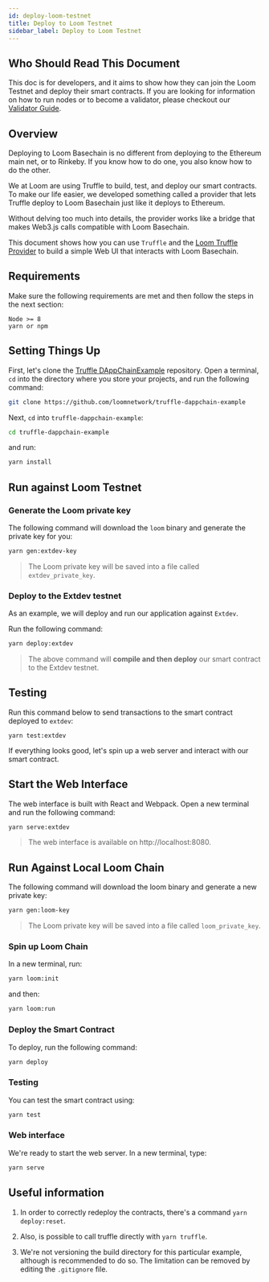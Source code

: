 ```yaml
---
id: deploy-loom-testnet
title: Deploy to Loom Testnet
sidebar_label: Deploy to Loom Testnet
---
```


## Who Should Read This Document

This doc is for developers, and it aims to show how they can join the Loom Testnet and deploy their smart contracts. If you are looking for information on how to run nodes or to become a validator, please checkout our [Validator Guide](validator.html).

## Overview

Deploying to Loom Basechain is no different from deploying to the Ethereum main net, or to Rinkeby. If you know how to do one, you also know how to do the other.

We at Loom are using Truffle to build, test, and deploy our smart contracts. To make our life easier, we developed something called a provider that lets Truffle deploy to Loom Basechain just like it deploys to Ethereum.

Without delving too much into details, the provider works like a bridge that makes Web3.js calls compatible with Loom Basechain.

This document shows how you can use `Truffle` and the [Loom Truffle Provider](https://github.com/loomnetwork/loom-truffle-provider) to build a simple Web UI that interacts with Loom Basechain.

## Requirements

Make sure the following requirements are met and then follow the steps in the next section:

```text
Node >= 8
yarn or npm
```

## Setting Things Up

First, let's clone the [Truffle DAppChainExample](https://github.com/loomnetwork/truffle-dappchain-example/) repository. Open a terminal, `cd` into the directory where you store your projects, and run the following command:

```bash
git clone https://github.com/loomnetwork/truffle-dappchain-example
```

Next, `cd` into `truffle-dappchain-example`:

```bash
cd truffle-dappchain-example
```

and run:

```bash
yarn install
```

## Run against Loom Testnet

### Generate the Loom private key

The following command will download the `loom` binary and generate the private key for you:

```bash
yarn gen:extdev-key
```

> The Loom private key will be saved into a file called `extdev_private_key`.


### Deploy to the Extdev testnet

As an example, we will deploy and run our application against `Extdev`.

Run the following command:

```bash
yarn deploy:extdev
```

>The above command will **compile and then deploy** our smart contract to the Extdev testnet.


## Testing

Run this command below to send transactions to the smart contract deployed to `extdev`:


```test
yarn test:extdev
```

If everything looks good, let's spin up a web server and interact with our smart contract.

## Start the Web Interface

The web interface is built with React and Webpack. Open a new terminal and run the following command:

```bash
yarn serve:extdev
```

> The web interface is available on http://localhost:8080.


## Run Against Local Loom Chain

The following command will download the loom binary and generate a new private key:

```bash
yarn gen:loom-key
```

> The Loom private key will be saved into a file called `loom_private_key`.

### Spin up Loom Chain

In a new terminal, run:

```bash
yarn loom:init
```

and then:

```bash
yarn loom:run
```

### Deploy the Smart Contract

To deploy, run the following command:

```bash
yarn deploy
```

### Testing

You can test the smart contract using:

```bash
yarn test
```

### Web interface

We're ready to start the web server. In a new terminal, type:

```bash
yarn serve
```

## Useful information

1. In order to correctly redeploy the contracts, there's a command `yarn deploy:reset`.

2. Also, is possible to call truffle directly with `yarn truffle`.

3. We're not versioning the build directory for this particular example, although is recommended to do so. The limitation can be removed by editing the `.gitignore` file.
